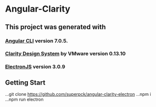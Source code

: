 # Angular-Clarity

## This project was generated with
### [Angular CLI](https://github.com/angular/angular-cli) version 7.0.5. 
### [Clarity Design System](https://vmware.github.io/clarity) by VMware version 0.13.10
### [ElectronJS](https://github.com/electron/electron) version 3.0.9

## Getting Start


...git clone https://github.com/superpck/angular-clarity-electron
...npm i
...npm run electron
